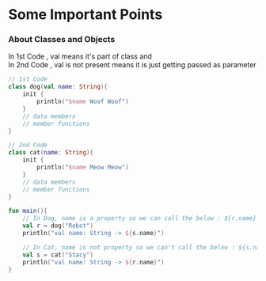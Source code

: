 # Some Important Points

### About Classes and Objects
In 1st Code , val means it's part of class
and <br>
In 2nd Code , val is not present means it is just getting passed as parameter

```kotlin 
// 1st Code
class dog(val name: String){
    init {
        println("$name Woof Woof")
    }
    // data members
    // member functions
}

// 2nd Code
class cat(name: String){
    init {
        println("$name Meow Meow")
    }
    // data members
    // member functions
}

fun main(){
    // In Dog, name is a property so we can call the below : ${r.name}
    val r = dog("Robot")
    println("val name: String -> ${s.name}")

    // In Cat, name is not property so we can't call the below : ${s.name}
    val s = cat("Stacy")
    println("val name: String -> ${r.name}")
}
```